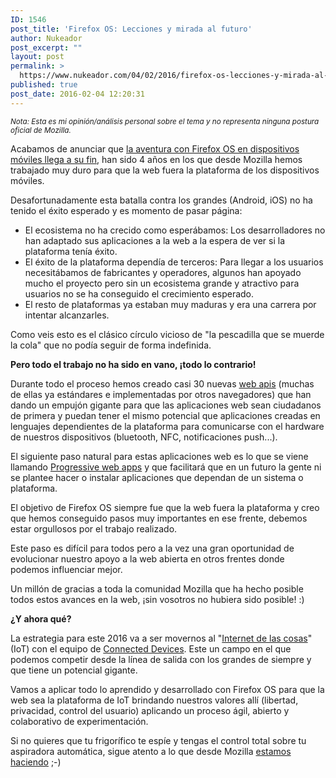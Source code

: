 ```yaml
---
ID: 1546
post_title: 'Firefox OS: Lecciones y mirada al futuro'
author: Nukeador
post_excerpt: ""
layout: post
permalink: >
  https://www.nukeador.com/04/02/2016/firefox-os-lecciones-y-mirada-al-futuro/
published: true
post_date: 2016-02-04 12:20:31
---
```

<em><small>Nota: Esta es mi opinión/análisis personal sobre el tema y no representa ninguna postura oficial de Mozilla.</small></em>

Acabamos de anunciar que <a href="https://foro.mozilla-hispano.org/t/anuncio-importante-sobre-firefox-os/21951">la aventura con Firefox OS en dispositivos móviles llega a su fin</a>, han sido 4 años en los que desde Mozilla hemos trabajado muy duro para que la web fuera la plataforma de los dispositivos móviles.

Desafortunadamente esta batalla contra los grandes (Android, iOS) no ha tenido el éxito esperado y es momento de pasar página:
<ul>
	<li>El ecosistema no ha crecido como esperábamos: Los desarrolladores no han adaptado sus aplicaciones a la web a la espera de ver si la plataforma tenía éxito.</li>
	<li>El éxito de la plataforma dependía de terceros: Para llegar a los usuarios necesitábamos de fabricantes y operadores, algunos han apoyado mucho el proyecto pero sin un ecosistema grande y atractivo para usuarios no se ha conseguido el crecimiento esperado.</li>
	<li>El resto de plataformas ya estaban muy maduras y era una carrera por intentar alcanzarles.</li>
</ul>
Como veis esto es el clásico círculo vicioso de "la pescadilla que se muerde la cola" que no podía seguir de forma indefinida.

<strong>Pero todo el trabajo no ha sido en vano, ¡todo lo contrario! </strong>

Durante todo el proceso hemos creado casi 30 nuevas <a href="https://developer.mozilla.org/en-US/docs/Web/API">web apis</a> (muchas de ellas ya estándares e implementadas por otros navegadores) que han dando un empujón gigante para que las aplicaciones web sean ciudadanos de primera y puedan tener el mismo potencial que aplicaciones creadas en lenguajes dependientes de la plataforma para comunicarse con el hardware de nuestros dispositivos (bluetooth, NFC, notificaciones push...).

El siguiente paso natural para estas aplicaciones web es lo que se viene llamando <a href="https://blog.mozilla.org/futurereleases/2015/11/17/extending-the-webs-capabilities-in-firefox-and-beyond/">Progressive web apps</a> y que facilitará que en un futuro la gente ni se plantee hacer o instalar aplicaciones que dependan de un sistema o plataforma.

El objetivo de Firefox OS siempre fue que la web fuera la plataforma y creo que hemos conseguido pasos muy importantes en ese frente, debemos estar orgullosos por el trabajo realizado.

Este paso es difícil para todos pero a la vez una gran oportunidad de evolucionar nuestro apoyo a la web abierta en otros frentes donde podemos influenciar mejor.

Un millón de gracias a toda la comunidad Mozilla que ha hecho posible todos estos avances en la web, ¡sin vosotros no hubiera sido posible! :)

<strong>¿Y ahora qué?</strong>

La estrategia para este 2016 va a ser movernos al "<a href="https://es.wikipedia.org/wiki/Internet_de_las_cosas">Internet de las cosas</a>" (IoT) con el equipo de <a href="https://wiki.mozilla.org/Connected_Devices">Connected Devices</a>. Este un campo en el que podemos competir desde la línea de salida con los grandes de siempre y que tiene un potencial gigante.

Vamos a aplicar todo lo aprendido y desarrollado con Firefox OS para que la web sea la plataforma de IoT brindando nuestros valores allí (libertad, privacidad, control del usuario) aplicando un proceso ágil, abierto y colaborativo de experimentación.

Si no quieres que tu frigorífico te espíe y tengas el control total sobre tu aspiradora automática, sigue atento a lo que desde Mozilla <a href="https://wiki.mozilla.org/Connected_Devices">estamos haciendo</a> ;-)